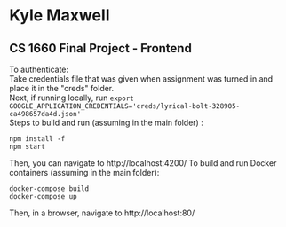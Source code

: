 #  Kyle Maxwell
## CS 1660 Final Project - Frontend

To authenticate: <br />
	Take credentials file that was given when assignment was turned in and place it in the "creds" folder.  
	Next, if running locally, run ``` export GOOGLE_APPLICATION_CREDENTIALS='creds/lyrical-bolt-328905-ca498657da4d.json' ```  
Steps to build and run (assuming in the main folder)	:
```
npm install -f
npm start
```
Then, you can navigate to http://localhost:4200/
To build and run Docker containers (assuming in the main folder):
```
docker-compose build
docker-compose up
```
Then, in a browser, navigate to http://localhost:80/